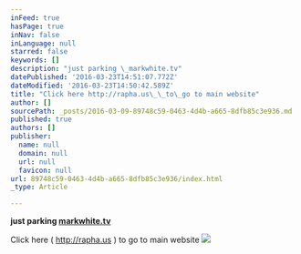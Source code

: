 ```yaml
---
inFeed: true
hasPage: true
inNav: false
inLanguage: null
starred: false
keywords: []
description: "just parking \_markwhite.tv"
datePublished: '2016-03-23T14:51:07.772Z'
dateModified: '2016-03-23T14:50:42.589Z'
title: "Click here http://rapha.us\_\_to\_go to main website"
author: []
sourcePath: _posts/2016-03-09-89748c59-0463-4d4b-a665-8dfb85c3e936.md
published: true
authors: []
publisher:
  name: null
  domain: null
  url: null
  favicon: null
url: 89748c59-0463-4d4b-a665-8dfb85c3e936/index.html
_type: Article

---
```

**just parking  [markwhite.tv][0]**

Click here ( http://rapha.us ) to go to main website
![](https://the-grid-user-content.s3-us-west-2.amazonaws.com/e03f8d09-1d46-4dab-b990-14732fa3c786.jpg)

[0]: rapha.us